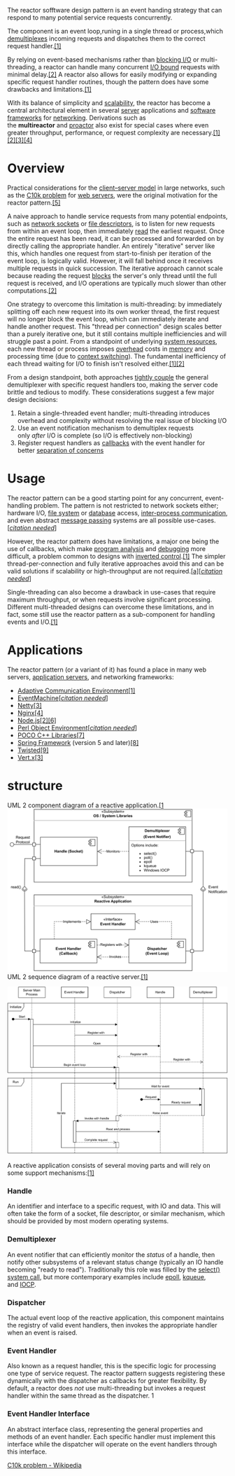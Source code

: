 The reactor sofftware design pattern is an event handing strategy that can respond to many potential service requests concurrently.

The component is an event loop,runing in a single thread or process,which [demultiplexes](https://en.wikipedia.org/wiki/Demultiplex) incoming requests  and dispatches them to the correct request handler.[[1]](https://en.wikipedia.org/wiki/Reactor_pattern#cite_note-Schmidt_1995-1)

By relying on event-based mechanisms rather than [blocking I/O](https://en.wikipedia.org/wiki/Blocking_I/O "Blocking I/O") or multi-threading, a reactor can handle many concurrent [I/O bound](https://en.wikipedia.org/wiki/I/O_bound "I/O bound") requests with minimal delay.[[2]](https://en.wikipedia.org/wiki/Reactor_pattern#cite_note-Devresse_2014-2) A reactor also allows for easily modifying or expanding specific request handler routines, though the pattern does have some drawbacks and limitations.[[1]](https://en.wikipedia.org/wiki/Reactor_pattern#cite_note-Schmidt_1995-1)

With its balance of simplicity and [scalability](https://en.wikipedia.org/wiki/Scalability "Scalability"), the reactor has become a central architectural element in several [server](https://en.wikipedia.org/wiki/Server_(computing) "Server (computing)") applications and [software frameworks](https://en.wikipedia.org/wiki/Software_framework "Software framework") for [networking](https://en.wikipedia.org/wiki/Computer_network "Computer network"). Derivations such as the **multireactor** and [proactor](https://en.wikipedia.org/wiki/Proactor_pattern "Proactor pattern") also exist for special cases where even greater throughput, performance, or request complexity are necessary.[[1]](https://en.wikipedia.org/wiki/Reactor_pattern#cite_note-Schmidt_1995-1)[[2]](https://en.wikipedia.org/wiki/Reactor_pattern#cite_note-Devresse_2014-2)[[3]](https://en.wikipedia.org/wiki/Reactor_pattern#cite_note-Escoffier_2021-3)[[4]](https://en.wikipedia.org/wiki/Reactor_pattern#cite_note-Garrett_2015-4)

# Overview
Practical considerations for the [client–server model](https://en.wikipedia.org/wiki/Client%E2%80%93server_model "Client–server model") in large networks, such as the [C10k problem](https://en.wikipedia.org/wiki/C10k_problem "C10k problem") for [web servers](https://en.wikipedia.org/wiki/Web_server "Web server"), were the original motivation for the reactor pattern.[[5]](https://en.wikipedia.org/wiki/Reactor_pattern#cite_note-Kegel_2014-5)


A naive approach to handle service requests from many potential endpoints, such as [network sockets](https://en.wikipedia.org/wiki/Network_socket "Network socket") or [file descriptors](https://en.wikipedia.org/wiki/File_descriptor "File descriptor"), is to listen for new requests from within an event loop, then immediately [read](https://en.wikipedia.org/wiki/Read_(system_call) "Read (system call)") the earliest request. Once the entire request has been read, it can be processed and forwarded on by directly calling the appropriate handler. An entirely "iterative" server like this, which handles one request from start-to-finish per iteration of the event loop, is logically valid. However, it will fall behind once it receives multiple requests in quick succession. The iterative approach cannot scale because reading the request [blocks](https://en.wikipedia.org/wiki/Blocking_(computing) "Blocking (computing)") the server's only thread until the full request is received, and I/O operations are typically much slower than other computations.[[2]](https://en.wikipedia.org/wiki/Reactor_pattern#cite_note-Devresse_2014-2)

One strategy to overcome this limitation is multi-threading: by immediately splitting off each new request into its own worker thread, the first request will no longer block the event loop, which can immediately iterate and handle another request. This "thread per connection" design scales better than a purely iterative one, but it still contains multiple inefficiencies and will struggle past a point. From a standpoint of underlying [system resources](https://en.wikipedia.org/wiki/System_resource "System resource"), each new thread or process imposes [overhead](https://en.wikipedia.org/wiki/Overhead_(computing) "Overhead (computing)") costs in [memory](https://en.wikipedia.org/wiki/Computer_memory "Computer memory") and processing time (due to [context switching](https://en.wikipedia.org/wiki/Context_switch "Context switch")). The fundamental inefficiency of each thread waiting for I/O to finish isn't resolved either.[[1]](https://en.wikipedia.org/wiki/Reactor_pattern#cite_note-Schmidt_1995-1)[[2]](https://en.wikipedia.org/wiki/Reactor_pattern#cite_note-Devresse_2014-2)

From a design standpoint, both approaches [tightly couple](https://en.wikipedia.org/wiki/Tight_coupling "Tight coupling") the general demultiplexer with specific request handlers too, making the server code brittle and tedious to modify. These considerations suggest a few major design decisions:
1. Retain a single-threaded event handler; multi-threading introduces overhead and complexity without resolving the real issue of blocking I/O
2. Use an event notification mechanism to demultiplex requests only _after_ I/O is complete (so I/O is effectively non-blocking)
3. Register request handlers as [callbacks](https://en.wikipedia.org/wiki/Callback_(computer_programming) "Callback (computer programming)") with the event handler for better [separation of concerns](https://en.wikipedia.org/wiki/Separation_of_concern)

# Usage
The reactor pattern can be a good starting point for any concurrent, event-handling problem. The pattern is not restricted to network sockets either; hardware I/O, [file system](https://en.wikipedia.org/wiki/File_system "File system") or [database](https://en.wikipedia.org/wiki/Database "Database") access, [inter-process communication](https://en.wikipedia.org/wiki/Inter-process_communication "Inter-process communication"), and even abstract [message passing](https://en.wikipedia.org/wiki/Message_passing "Message passing") systems are all possible use-cases.[_[citation needed](https://en.wikipedia.org/wiki/Wikipedia:Citation_needed "Wikipedia:Citation needed")_]

However, the reactor pattern does have limitations, a major one being the use of callbacks, which make [program analysis](https://en.wikipedia.org/wiki/Program_analysis "Program analysis") and [debugging](https://en.wikipedia.org/wiki/Debugging "Debugging") more difficult, a problem common to designs with [inverted control](https://en.wikipedia.org/wiki/Inversion_of_control "Inversion of control").[[1]](https://en.wikipedia.org/wiki/Reactor_pattern#cite_note-Schmidt_1995-1) The simpler thread-per-connection and fully iterative approaches avoid this and can be valid solutions if scalability or high-throughput are not required.[[a]](https://en.wikipedia.org/wiki/Reactor_pattern#cite_note-6)[_[citation needed](https://en.wikipedia.org/wiki/Wikipedia:Citation_needed "Wikipedia:Citation needed")_]

Single-threading can also become a drawback in use-cases that require maximum throughput, or when requests involve significant processing. Different multi-threaded designs can overcome these limitations, and in fact, some still use the reactor pattern as a sub-component for handling events and I/O.[[1]](https://en.wikipedia.org/wiki/Reactor_pattern#cite_note-Schmidt_1995-1)


# Applications
The reactor pattern (or a variant of it) has found a place in many web servers, [application servers](https://en.wikipedia.org/wiki/Application_server "Application server"), and networking frameworks:

- [Adaptive Communication Environment](https://en.wikipedia.org/wiki/Adaptive_Communication_Environment "Adaptive Communication Environment")[[1]](https://en.wikipedia.org/wiki/Reactor_pattern#cite_note-Schmidt_1995-1)
- [EventMachine](https://en.wikipedia.org/wiki/EventMachine "EventMachine")[_[citation needed](https://en.wikipedia.org/wiki/Wikipedia:Citation_needed "Wikipedia:Citation needed")_]
- [Netty](https://en.wikipedia.org/wiki/Netty_(software) "Netty (software)")[[3]](https://en.wikipedia.org/wiki/Reactor_pattern#cite_note-Escoffier_2021-3)
- [Nginx](https://en.wikipedia.org/wiki/Nginx "Nginx")[[4]](https://en.wikipedia.org/wiki/Reactor_pattern#cite_note-Garrett_2015-4)
- [Node.js](https://en.wikipedia.org/wiki/Node.js "Node.js")[[2]](https://en.wikipedia.org/wiki/Reactor_pattern#cite_note-Devresse_2014-2)[[6]](https://en.wikipedia.org/wiki/Reactor_pattern#cite_note-Bon%C3%A9r_2022-7)
- [Perl Object Environment](https://en.wikipedia.org/wiki/Perl_Object_Environment "Perl Object Environment")[_[citation needed](https://en.wikipedia.org/wiki/Wikipedia:Citation_needed "Wikipedia:Citation needed")_]
- [POCO C++ Libraries](https://en.wikipedia.org/wiki/POCO_C%2B%2B_Libraries "POCO C++ Libraries")[[7]](https://en.wikipedia.org/wiki/Reactor_pattern#cite_note-POCO_Network_Programming-8)
- [Spring Framework](https://en.wikipedia.org/wiki/Spring_Framework "Spring Framework") (version 5 and later)[[8]](https://en.wikipedia.org/wiki/Reactor_pattern#cite_note-Stoyanchev_2016-9)
- [Twisted](https://en.wikipedia.org/wiki/Twisted_(software) "Twisted (software)")[[9]](https://en.wikipedia.org/wiki/Reactor_pattern#cite_note-Twisted_2024-10)
- [Vert.x](https://en.wikipedia.org/wiki/Vert.x "Vert.x")[[3]](https://en.wikipedia.org/wiki/Reactor_pattern#cite_note-Escoffier_2021-3)
# structure 
UML 2 component diagram of a reactive application.[[1](https://en.wikipedia.org/wiki/Reactor_pattern#cite_note-Schmidt_1995-1)
![reactor](images/Reactor_Pattern_-_UML_2_Component_Diagram.svg)
UML 2 sequence diagram of a reactive server.[[1]](https://en.wikipedia.org/wiki/Reactor_pattern#cite_note-Schmidt_1995-1)

![](images/ReactorPattern_-_UML_2_Sequence_Diagram.svg)

A reactive application consists of several moving parts and will rely on some support mechanisms:[[1]](https://en.wikipedia.org/wiki/Reactor_pattern#cite_note-Schmidt_1995-1)

### Handle

An identifier and interface to a specific request, with IO and data. This will often take the form of a socket, file descriptor, or similar mechanism, which should be provided by most modern operating systems.

### Demultiplexer

An event notifier that can efficiently monitor the _status_ of a handle, then notify other subsystems of a relevant status change (typically an IO handle becoming "ready to read"). Traditionally this role was filled by the [select() system call](https://en.wikipedia.org/wiki/Select_(Unix) "Select (Unix)"), but more contemporary examples include [epoll](https://en.wikipedia.org/wiki/Epoll "Epoll"), [kqueue](https://en.wikipedia.org/wiki/Kqueue "Kqueue"), and [IOCP](https://en.wikipedia.org/wiki/IOCP "IOCP").

### Dispatcher

The actual event loop of the reactive application, this component maintains the registry of valid event handlers, then invokes the appropriate handler when an event is raised.

### Event Handler

Also known as a request handler, this is the specific logic for processing one type of service request. The reactor pattern suggests registering these dynamically with the dispatcher as callbacks for greater flexibility. By default, a reactor does _not_ use multi-threading but invokes a request handler within the same thread as the dispatcher.
1
### Event Handler Interface

An abstract interface class, representing the general properties and methods of an event handler. Each specific handler must implement this interface while the dispatcher will operate on the event handlers through this interface.

[C10k problem - Wikipedia](https://en.wikipedia.org/wiki/C10k_problem)

